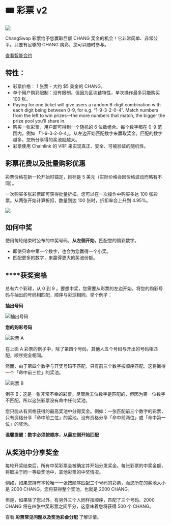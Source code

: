 # 🎟 彩票 v2

![](https://gblobscdn.gitbook.com/assets%2F-MHREX7DHcljbY5IkjgJ%2F-MdUg8ahFKk9Q8jMaBBP%2F-MdUxt8CCVOUITl4uAqK%2Fdocs%20masthead%20\(3\).png?alt=media\&token=386d0ebc-8033-4dd0-8445-2436be2f6a60)

ChangSwap 彩票给予您赢取巨额 CHANG 奖金的机会！它非常简单、非常公平。只要有足够的 CHANG 购彩，您可以随时参与。

​[查看智能合约](https://bscscan.com/address/0x5aF6D33DE2ccEC94efb1bDF8f92Bd58085432d2c)

## **特性：**

* 彩票价格： 1 张票 - 大约 $5 美金的 CHANG。
* 单个用户购彩限制：没有限制。但因为区块链特性，单次操作最多只能购买 100 张。
* Paying for one ticket will give users a random 6-digit combination with each digit being between 0-9, for e.g. “1-9-3-2-0-4”. Match numbers from the left to win prizes—the more numbers that match, the bigger the prize pool you'll share in.
* 购买一张彩票，用户即可得到一个随机的 6 位数组合。每个数字都在 0-9 范围内，例如 「1-9-3-2-0-4」。从左边开始匹配数字来赢取奖金。匹配的数字越多，您所分享得的奖池就越大。
* 彩票使用 Chainlink 的 VRF 来实现真正、安全、可被验证的随机性。

## 彩票花费以及批量购彩优惠

彩票价格在新一轮开始时锚定，目标是 5 美元（实际价格会因价格波动而略有不同）。

一次购买多张彩票即可获得批量折扣。您可以在一次操作中购买多达 100 张彩票。从两张开始计算折扣，数量到达 100 张时，折扣率会上升到 4.95%。

![](<../.gitbook/assets/image (146).png>)

## **如何中奖**

使用每轮结束时公布的中奖号码，**从左侧开始**，匹配您的购彩数字。

* 即使只命中第一个数字，也会为您赢得一个小奖。
* 匹配更多的数字，来赢得更大的奖池份额。

## **‌**获奖资格

‌总有六个彩球，从 0 到 9 。要想中奖，您需要从彩票的左边开始，将您的购彩号码与抽出的号码相匹配，顺序与彩球相同。举个例子：

**抽出号码**

![抽出号码](<../.gitbook/assets/image (148).png>)

**您的购彩号码**

![彩票 A](<../.gitbook/assets/image (95) (1).png>)

在上面 A 彩票的例子中，除了第四个号码，其他人五个号码与开出的号码相匹配，顺序完全相同。

然而，由于第四个数字与开奖号码不匹配，只有前三个数字按顺序匹配。这将赢得一个「命中前三位」的奖池。

![彩票 B](<../.gitbook/assets/image (149).png>)

例子 B：这是一张非常不幸的彩票。尽管后五位数字是匹配的，但因为第一位数字不匹配，所以这张彩票没有命中任何奖池。

您只能从有资格获得的最高奖池中分得奖金。例如：一张匹配前三个数字的彩票，只有资格分享「命中前三位」的奖池。没有资格分享「命中前两位」或「命中第一位」的奖池。

**温馨提醒：数字必须按顺序，从最左侧开始匹配**

## 从奖池中分享奖金

‌每轮开奖结束后，所有中奖彩票会被确定并开始分发奖金。每张彩票的中奖金额，将取决于同一等级奖池中，其他彩票的中奖情况。

‌例如，如果您持有本轮唯一一张按顺序匹配三个号码的彩票，而您所在的奖池大小是 2000 CHANG。您将获得整个奖池，也就是 2000 CHANG。

但是，如果除了您以外，有另外三个人同样按顺序，匹配了三个号码。2000 CHANG 将在四张中奖彩票之间平分，这意味着您将获得 500 个 CHANG。

查看 **彩票常见问题以及奖池彩金分配** 了解详情。
